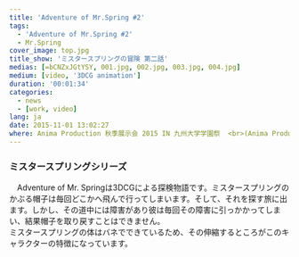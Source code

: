 ```yaml
---
title: 'Adventure of Mr.Spring #2'
tags:
  - 'Adventure of Mr.Spring #2'
  - Mr.Spring
cover_image: top.jpg
title_show: 'ミスタースプリングの冒険 第二話'
medias: [=bCNZxJGtYSY, 001.jpg, 002.jpg, 003.jpg, 004.jpg]
medium: [video, '3DCG animation']
duration: '00:01:34'
categories:
  - news
  - [work, video]
lang: ja
date: 2015-11-01 13:02:27
where: Anima Production 秋季展示会 2015 IN 九州大学学園祭  <br>(Anima Production は学生のための創作グループ)
---
```

<h3>ミスタースプリングシリーズ</h3>
    <p>　Adventure of Mr. Springは3DCGによる探検物語です。ミスタースプリングのかぶる帽子は毎回どこかへ飛んで行ってしまいます。そして、それを探す旅に出ます。しかし、その道中には障害があり彼は毎回その障害に引っかかってしまい、結果帽子を取り戻すことはできません。
　  <br>ミスタースプリングの体はバネでできているため、その伸縮するところがこのキャラクターの特徴になっています。
</p>
<!--
# Tag Plugins
## Image
{% img [class names] /path/to/image [width] [height] "title text 'alt text'" %}

## Link
{% link text url [external] [title] %}

## YouTube
{% youtube video_id %}

## Vimeo
{% vimeo video_id [width] [height] %}

<!-- more -->

